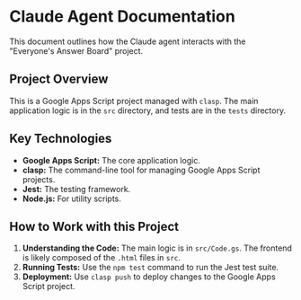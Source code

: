 # Claude Agent Documentation

This document outlines how the Claude agent interacts with the "Everyone's Answer Board" project.

## Project Overview

This is a Google Apps Script project managed with `clasp`. The main application logic is in the `src` directory, and tests are in the `tests` directory.

## Key Technologies

- **Google Apps Script:** The core application logic.
- **clasp:** The command-line tool for managing Google Apps Script projects.
- **Jest:** The testing framework.
- **Node.js:** For utility scripts.

## How to Work with this Project

1.  **Understanding the Code:** The main logic is in `src/Code.gs`. The frontend is likely composed of the `.html` files in `src`.
2.  **Running Tests:** Use the `npm test` command to run the Jest test suite.
3.  **Deployment:** Use `clasp push` to deploy changes to the Google Apps Script project.
